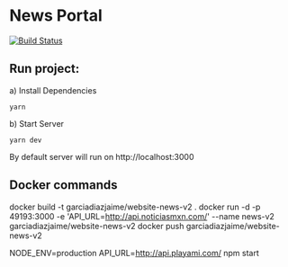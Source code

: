 # News Portal

[![Build Status](https://travis-ci.org/garciadiazjaime/website-news-v2.svg)](https://travis-ci.org/garciadiazjaime/website-news-v2)

## Run project:
a) Install Dependencies

`yarn`

b) Start Server

`yarn dev`

By default server will run on http://localhost:3000


## Docker commands
docker build -t garciadiazjaime/website-news-v2 .
docker run -d -p 49193:3000 -e 'API_URL=http://api.noticiasmxn.com/' --name news-v2 garciadiazjaime/website-news-v2
docker push garciadiazjaime/website-news-v2

NODE_ENV=production API_URL=http://api.playami.com/ npm start
